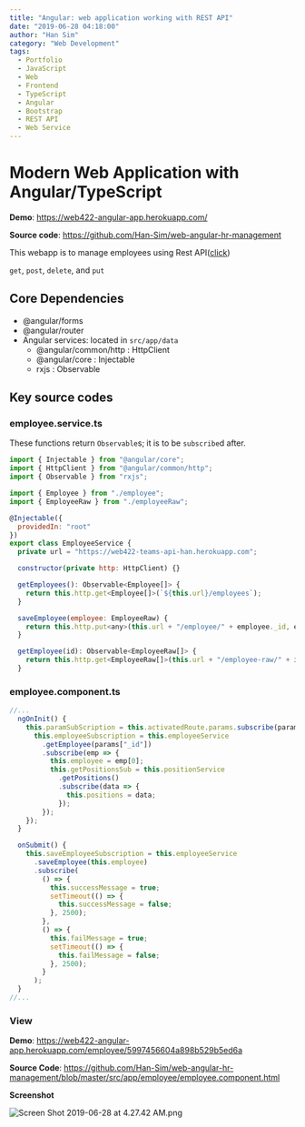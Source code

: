 ```yaml
---
title: "Angular: web application working with REST API"
date: "2019-06-28 04:18:00"
author: "Han Sim"
category: "Web Development"
tags:
  - Portfolio
  - JavaScript
  - Web
  - Frontend
  - TypeScript
  - Angular
  - Bootstrap
  - REST API
  - Web Service
---
```


# Modern Web Application with Angular/TypeScript

**Demo**: https://web422-angular-app.herokuapp.com/

**Source code**: https://github.com/Han-Sim/web-angular-hr-management

This webapp is to manage employees using Rest API([click](https://web422-teams-api-han.herokuapp.com/employees))

`get`, `post`, `delete`, and `put`

## Core Dependencies

- @angular/forms
- @angular/router
- Angular services: located in `src/app/data`
  - @angular/common/http : HttpClient
  - @angular/core : Injectable
  - rxjs : Observable

## Key source codes

### employee.service.ts

These functions return `Observable`s; it is to be `subscribe`d after.

```JavaScript
import { Injectable } from "@angular/core";
import { HttpClient } from "@angular/common/http";
import { Observable } from "rxjs";

import { Employee } from "./employee";
import { EmployeeRaw } from "./employeeRaw";

@Injectable({
  providedIn: "root"
})
export class EmployeeService {
  private url = "https://web422-teams-api-han.herokuapp.com";

  constructor(private http: HttpClient) {}

  getEmployees(): Observable<Employee[]> {
    return this.http.get<Employee[]>(`${this.url}/employees`);
  }

  saveEmployee(employee: EmployeeRaw) {
    return this.http.put<any>(this.url + "/employee/" + employee._id, employee);
  }

  getEmployee(id): Observable<EmployeeRaw[]> {
    return this.http.get<EmployeeRaw[]>(this.url + "/employee-raw/" + id);
  }

```

### employee.component.ts

```JavaScript
//...
  ngOnInit() {
    this.paramSubScription = this.activatedRoute.params.subscribe(params => {
      this.employeeSubscription = this.employeeService
        .getEmployee(params["_id"])
        .subscribe(emp => {
          this.employee = emp[0];
          this.getPositionsSub = this.positionService
            .getPositions()
            .subscribe(data => {
              this.positions = data;
            });
        });
    });
  }

  onSubmit() {
    this.saveEmployeeSubscription = this.employeeService
      .saveEmployee(this.employee)
      .subscribe(
        () => {
          this.successMessage = true;
          setTimeout(() => {
            this.successMessage = false;
          }, 2500);
        },
        () => {
          this.failMessage = true;
          setTimeout(() => {
            this.failMessage = false;
          }, 2500);
        }
      );
  }
//...
```

### View

**Demo**: https://web422-angular-app.herokuapp.com/employee/5997456604a898b529b5ed6a

**Source Code**: https://github.com/Han-Sim/web-angular-hr-management/blob/master/src/app/employee/employee.component.html

**Screenshot**

![Screen Shot 2019-06-28 at 4.27.42 AM.png](https://i.loli.net/2019/06/28/5d15cfaf8d33014582.png)

